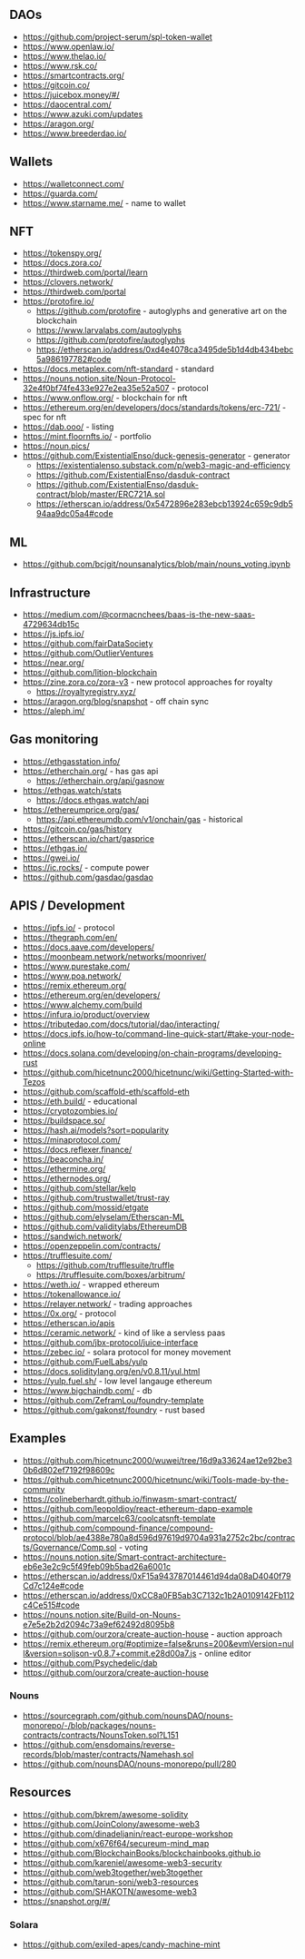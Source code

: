 
## DAOs
* https://github.com/project-serum/spl-token-wallet
* https://www.openlaw.io/
* https://www.thelao.io/
* https://www.rsk.co/
* https://smartcontracts.org/
* https://gitcoin.co/
* https://juicebox.money/#/
* https://daocentral.com/
* https://www.azuki.com/updates
* https://aragon.org/
* https://www.breederdao.io/ 

## Wallets
* https://walletconnect.com/
* https://guarda.com/
* https://www.starname.me/ - name to wallet

## NFT
* https://tokenspy.org/
* https://docs.zora.co/
* https://thirdweb.com/portal/learn
* https://clovers.network/
* https://thirdweb.com/portal
* https://protofire.io/
    * https://github.com/protofire - autoglyphs and generative art on the blockchain
    * https://www.larvalabs.com/autoglyphs
    * https://github.com/protofire/autoglyphs
    * https://etherscan.io/address/0xd4e4078ca3495de5b1d4db434bebc5a986197782#code
* https://docs.metaplex.com/nft-standard - standard
* https://nouns.notion.site/Noun-Protocol-32e4f0bf74fe433e927e2ea35e52a507 - protocol
* https://www.onflow.org/ - blockchain for nft
* https://ethereum.org/en/developers/docs/standards/tokens/erc-721/ - spec for nft
* https://dab.ooo/ - listing 
* https://mint.floornfts.io/ - portfolio
* https://noun.pics/
* https://github.com/ExistentialEnso/duck-genesis-generator - generator
    * https://existentialenso.substack.com/p/web3-magic-and-efficiency
    * https://github.com/ExistentialEnso/dasduk-contract
    * https://github.com/ExistentialEnso/dasduk-contract/blob/master/ERC721A.sol
    * https://etherscan.io/address/0x5472896e283ebcb13924c659c9db594aa9dc05a4#code


## ML
* https://github.com/bcjgit/nounsanalytics/blob/main/nouns_voting.ipynb

## Infrastructure 
* https://medium.com/@cormacnchees/baas-is-the-new-saas-4729634db15c
* https://js.ipfs.io/
* https://github.com/fairDataSociety
* https://github.com/OutlierVentures
* https://near.org/
* https://github.com/lition-blockchain
* https://zine.zora.co/zora-v3 - new protocol approaches for royalty
    * https://royaltyregistry.xyz/
* https://aragon.org/blog/snapshot - off chain sync
* https://aleph.im/

## Gas monitoring
* https://ethgasstation.info/
* https://etherchain.org/ - has gas api
  * https://etherchain.org/api/gasnow
* https://ethgas.watch/stats
    * https://docs.ethgas.watch/api
* https://ethereumprice.org/gas/
    * https://api.ethereumdb.com/v1/onchain/gas - historical
* https://gitcoin.co/gas/history
* https://etherscan.io/chart/gasprice
* https://ethgas.io/
* https://gwei.io/
* https://ic.rocks/ - compute power
* https://github.com/gasdao/gasdao

## APIS / Development
* https://ipfs.io/ - protocol
* https://thegraph.com/en/
* https://docs.aave.com/developers/
* https://moonbeam.network/networks/moonriver/
* https://www.purestake.com/
* https://www.poa.network/
* https://remix.ethereum.org/
* https://ethereum.org/en/developers/
* https://www.alchemy.com/build
* https://infura.io/product/overview
* https://tributedao.com/docs/tutorial/dao/interacting/
* https://docs.ipfs.io/how-to/command-line-quick-start/#take-your-node-online
* https://docs.solana.com/developing/on-chain-programs/developing-rust
* https://github.com/hicetnunc2000/hicetnunc/wiki/Getting-Started-with-Tezos
* https://github.com/scaffold-eth/scaffold-eth
* https://eth.build/ - educational 
* https://cryptozombies.io/
* https://buildspace.so/
* https://hash.ai/models?sort=popularity
* https://minaprotocol.com/
* https://docs.reflexer.finance/
* https://beaconcha.in/
* https://ethermine.org/
* https://ethernodes.org/
* https://github.com/stellar/kelp
* https://github.com/trustwallet/trust-ray
* https://github.com/mossid/etgate
* https://github.com/elyselam/Etherscan-ML
* https://github.com/validitylabs/EthereumDB
* https://sandwich.network/
* https://openzeppelin.com/contracts/
* https://trufflesuite.com/ 
    * https://github.com/trufflesuite/truffle
    * https://trufflesuite.com/boxes/arbitrum/
* https://weth.io/ - wrapped ethereum
* https://tokenallowance.io/
* https://relayer.network/ - trading approaches 
* https://0x.org/ - protocol 
* https://etherscan.io/apis
* https://ceramic.network/ - kind of like a servless paas
* https://github.com/jbx-protocol/juice-interface
* https://zebec.io/ - solara protocol for money movement
* https://github.com/FuelLabs/yulp
* https://docs.soliditylang.org/en/v0.8.11/yul.html
* https://yulp.fuel.sh/ - low level langauge ethereum
* https://www.bigchaindb.com/ - db
* https://github.com/ZeframLou/foundry-template
* https://github.com/gakonst/foundry - rust based

## Examples
* https://github.com/hicetnunc2000/wuwei/tree/16d9a33624ae12e92be30b6d802ef7192f98609c
* https://github.com/hicetnunc2000/hicetnunc/wiki/Tools-made-by-the-community
* https://colineberhardt.github.io/finwasm-smart-contract/
* https://github.com/leopoldjoy/react-ethereum-dapp-example
* https://github.com/marcelc63/coolcatsnft-template
* https://github.com/compound-finance/compound-protocol/blob/ae4388e780a8d596d97619d9704a931a2752c2bc/contracts/Governance/Comp.sol - voting
* https://nouns.notion.site/Smart-contract-architecture-eb6e3e2c9c5f49feb09b5bad26a6001c
* https://etherscan.io/address/0xF15a943787014461d94da08aD4040f79Cd7c124e#code
* https://etherscan.io/address/0xCC8a0FB5ab3C7132c1b2A0109142Fb112c4Ce515#code
* https://nouns.notion.site/Build-on-Nouns-e7e5e2b2d2094c73a9ef62492d8095b8
* https://github.com/ourzora/create-auction-house - auction approach
* https://remix.ethereum.org/#optimize=false&runs=200&evmVersion=null&version=soljson-v0.8.7+commit.e28d00a7.js - online editor
* https://github.com/Psychedelic/dab
* https://github.com/ourzora/create-auction-house

### Nouns
* https://sourcegraph.com/github.com/nounsDAO/nouns-monorepo/-/blob/packages/nouns-contracts/contracts/NounsToken.sol?L151
* https://github.com/ensdomains/reverse-records/blob/master/contracts/Namehash.sol
* https://github.com/nounsDAO/nouns-monorepo/pull/280

## Resources
* https://github.com/bkrem/awesome-solidity
* https://github.com/JoinColony/awesome-web3
* https://github.com/dinadeljanin/react-europe-workshop
* https://github.com/x676f64/secureum-mind_map
* https://github.com/BlockchainBooks/blockchainbooks.github.io
* https://github.com/kareniel/awesome-web3-security
* https://github.com/web3together/web3together
* https://github.com/tarun-soni/web3-resources
* https://github.com/SHAKOTN/awesome-web3
* https://snapshot.org/#/



### Solara
* https://github.com/exiled-apes/candy-machine-mint